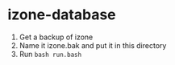 # izone-database

1. Get a backup of izone
2. Name it izone.bak and put it in this directory
3. Run `bash run.bash`
